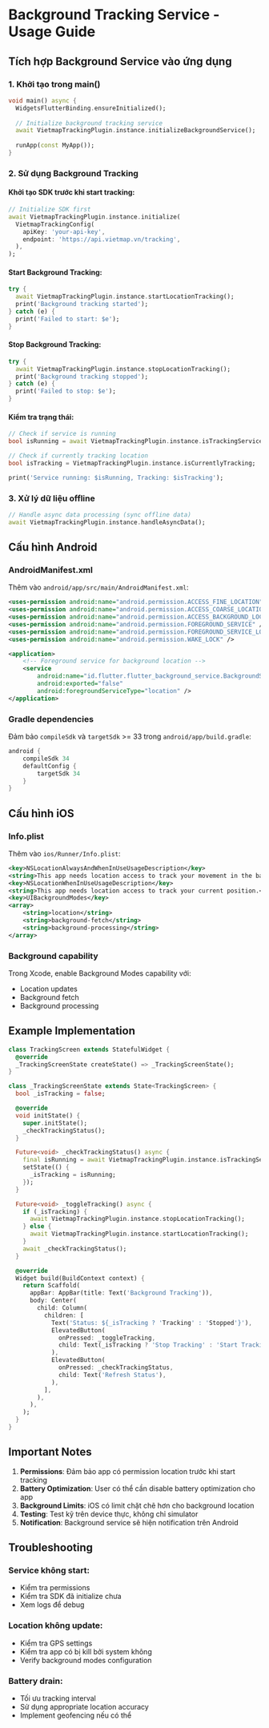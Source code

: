 # Background Tracking Service - Usage Guide

## Tích hợp Background Service vào ứng dụng

### 1. Khởi tạo trong main()

```dart
void main() async {
  WidgetsFlutterBinding.ensureInitialized();
  
  // Initialize background tracking service
  await VietmapTrackingPlugin.instance.initializeBackgroundService();
  
  runApp(const MyApp());
}
```

### 2. Sử dụng Background Tracking

#### Khởi tạo SDK trước khi start tracking:

```dart
// Initialize SDK first
await VietmapTrackingPlugin.instance.initialize(
  VietmapTrackingConfig(
    apiKey: 'your-api-key',
    endpoint: 'https://api.vietmap.vn/tracking',
  ),
);
```

#### Start Background Tracking:

```dart
try {
  await VietmapTrackingPlugin.instance.startLocationTracking();
  print('Background tracking started');
} catch (e) {
  print('Failed to start: $e');
}
```

#### Stop Background Tracking:

```dart
try {
  await VietmapTrackingPlugin.instance.stopLocationTracking();
  print('Background tracking stopped');
} catch (e) {
  print('Failed to stop: $e');
}
```

#### Kiểm tra trạng thái:

```dart
// Check if service is running
bool isRunning = await VietmapTrackingPlugin.instance.isTrackingServiceRunning();

// Check if currently tracking location
bool isTracking = VietmapTrackingPlugin.instance.isCurrentlyTracking;

print('Service running: $isRunning, Tracking: $isTracking');
```

### 3. Xử lý dữ liệu offline

```dart
// Handle async data processing (sync offline data)
await VietmapTrackingPlugin.instance.handleAsyncData();
```

## Cấu hình Android

### AndroidManifest.xml

Thêm vào `android/app/src/main/AndroidManifest.xml`:

```xml
<uses-permission android:name="android.permission.ACCESS_FINE_LOCATION" />
<uses-permission android:name="android.permission.ACCESS_COARSE_LOCATION" />
<uses-permission android:name="android.permission.ACCESS_BACKGROUND_LOCATION" />
<uses-permission android:name="android.permission.FOREGROUND_SERVICE" />
<uses-permission android:name="android.permission.FOREGROUND_SERVICE_LOCATION" />
<uses-permission android:name="android.permission.WAKE_LOCK" />

<application>
    <!-- Foreground service for background location -->
    <service
        android:name="id.flutter.flutter_background_service.BackgroundService"
        android:exported="false"
        android:foregroundServiceType="location" />
</application>
```

### Gradle dependencies

Đảm bảo `compileSdk` và `targetSdk` >= 33 trong `android/app/build.gradle`:

```gradle
android {
    compileSdk 34
    defaultConfig {
        targetSdk 34
    }
}
```

## Cấu hình iOS

### Info.plist

Thêm vào `ios/Runner/Info.plist`:

```xml
<key>NSLocationAlwaysAndWhenInUseUsageDescription</key>
<string>This app needs location access to track your movement in the background.</string>
<key>NSLocationWhenInUseUsageDescription</key>
<string>This app needs location access to track your current position.</string>
<key>UIBackgroundModes</key>
<array>
    <string>location</string>
    <string>background-fetch</string>
    <string>background-processing</string>
</array>
```

### Background capability

Trong Xcode, enable Background Modes capability với:
- Location updates
- Background fetch 
- Background processing

## Example Implementation

```dart
class TrackingScreen extends StatefulWidget {
  @override
  _TrackingScreenState createState() => _TrackingScreenState();
}

class _TrackingScreenState extends State<TrackingScreen> {
  bool _isTracking = false;

  @override
  void initState() {
    super.initState();
    _checkTrackingStatus();
  }

  Future<void> _checkTrackingStatus() async {
    final isRunning = await VietmapTrackingPlugin.instance.isTrackingServiceRunning();
    setState(() {
      _isTracking = isRunning;
    });
  }

  Future<void> _toggleTracking() async {
    if (_isTracking) {
      await VietmapTrackingPlugin.instance.stopLocationTracking();
    } else {
      await VietmapTrackingPlugin.instance.startLocationTracking();
    }
    await _checkTrackingStatus();
  }

  @override
  Widget build(BuildContext context) {
    return Scaffold(
      appBar: AppBar(title: Text('Background Tracking')),
      body: Center(
        child: Column(
          children: [
            Text('Status: ${_isTracking ? 'Tracking' : 'Stopped'}'),
            ElevatedButton(
              onPressed: _toggleTracking,
              child: Text(_isTracking ? 'Stop Tracking' : 'Start Tracking'),
            ),
            ElevatedButton(
              onPressed: _checkTrackingStatus,
              child: Text('Refresh Status'),
            ),
          ],
        ),
      ),
    );
  }
}
```

## Important Notes

1. **Permissions**: Đảm bảo app có permission location trước khi start tracking
2. **Battery Optimization**: User có thể cần disable battery optimization cho app
3. **Background Limits**: iOS có limit chặt chẽ hơn cho background location
4. **Testing**: Test kỹ trên device thực, không chỉ simulator
5. **Notification**: Background service sẽ hiện notification trên Android

## Troubleshooting

### Service không start:
- Kiểm tra permissions
- Kiểm tra SDK đã initialize chưa
- Xem logs để debug

### Location không update:
- Kiểm tra GPS settings
- Kiểm tra app có bị kill bởi system không
- Verify background modes configuration

### Battery drain:
- Tối ưu tracking interval
- Sử dụng appropriate location accuracy
- Implement geofencing nếu có thể
